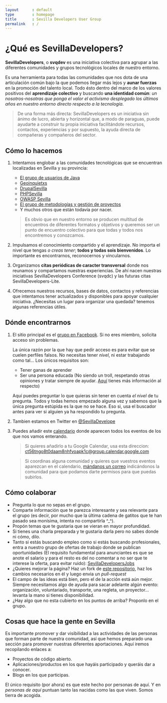 ```yaml
---
layout      : default
type        : homepage
title       : Sevilla Developers User Group
permalink   : /
---
```


# ¿Qué es SevillaDevelopers?

**SevillaDevelopers**, o **svqdev** es una iniciativa colectiva para agrupar a las diferentes comunidades y grupos tecnológicos locales de nuestro entorno.

Es una herramienta para todas las comunidades que nos dota de una articulación común bajo la que podemos llegar más lejos y **aunar fuerzas** en la promoción del talento local. Todo ésto dentro del marco de los valores positivos del **aprendizaje colectivo** y buscando **una identidad común**: *un nosotros-nosotras que ponga el valor el activismo desplegado los últimos años en nuestro entorno directo respecto a la tecnología*.

> De una forma más directa: SevillaDevelopers es un iniciativa sin ánimo de lucro, abierta y horizontal que, a modo de paraguas, puede ayudarte a construir tu propia iniciativa facilitándote recursos, contactos, experiencias y por supuesto, la ayuda directa de compañeras y compañeros del sector.

## Cómo lo hacemos

1. Intentamos englobar a las comunidades tecnológicas que se encuentran localizadas en Sevilla y su provincia:

    * [El grupo de usuarios de Java](https://www.meetup.com/es/SVQJUG/)
    * [Geoinquietxs](http://geoinquietos.org/grupos/sevilla/)
    * [DrupalSevilla](https://groups.drupal.org/sevilla)
    * [PHPSevilla](https://www.meetup.com/es/PHP-Sevilla/)
    * [OWASP Sevilla](https://www.owasp.org/index.php/Sevilla)
    * [El grupo de metodologías y gestión de proyectos](https://www.meetup.com/es-ES/gesprosev/)
    * Y muchos otros que están todavía por nacer.

    > Es obvio que en nuestro entorno se producen multitud de encuentros de diferentes formatos y objetivos y queremos ser un punto de encuentro colectivo para que todas y todos nos encontremos y conozcamos.

1. Impulsamos el conocimiento compartido y el aprendizaje. No importa el nivel que tengas *o creas tener*; **todos y todas sois bienvenidos**. Lo importante es encontrarnos, reconocernos y vincularnos.

1. Organizamos **citas periódicas de caracter transversal** donde nos reunamos y compartamos nuestras experiencias. De ahí nacen nuestras iniciativas SevillaDevelopers Conference (svqdc) y las futuras citas SevillaDevelopers-Lite.

1. Ofrecemos nuestros recursos, bases de datos, contactos y referencias que intentamos tener actualizados y disponibles para apoyar cualquier iniciativa. ¿Necesitas un lugar para organizar una quedada? tenemos algunas referencias útiles.

## Dónde encontrarnos

1. El sitio principal es el [grupo en Facebook](https://www.facebook.com/groups/sevilladevelopers/). Si no eres miembro, solicita acceso sin problemas.

    La única razón por la que hay que pedir acceso es para evitar que se cuelen perfiles falsos. No necesitas tener *nivel*, ni estar trabajando como tal... Los únicos requisitos son:
    * Tener ganas de aprender
    * Ser una persona educada (No siendo un troll, respetando otras opiniones y tratar siempre de ayudar. [Aquí](http://berlincodeofconduct.org/es/) tienes más información al respecto)

    Aquí puedes preguntar lo que quieras sin tener en cuenta *el nivel* de tu pregunta. Todos y todas hemos empezado alguna vez y sabemos que la única pregunta estúpida es la que no se hace. Eso si, usa el buscador antes para ver si alguien ya ha respondido tu pregunta.

1. Tambien estamos en Twitter en [@SevillaDevelope](https://twitter.com/SevillaDevelope)

1. Puedes añadir este [calendario](https://calendar.google.com/calendar/embed?src=ct56tngo8t0daam8nhfvoapk1c@group.calendar.google.com&ctz=Europe/Madrid) donde aparecen todos los eventos de los que nos vamos enterando.
    > Si quieres añadirlo a tu Google Calendar, usa esta direccion: ct56tngo8t0daam8nhfvoapk1c@group.calendar.google.com

    > Si coordinas alguna comunidad y quieres que vuestros eventos aparezcan en el calendario, [mándanos un correo](mailto://contacto@sevilladevelopers.com) indicándonos la comunidad para que podamos darte permisos para que puedas subirlos.

## Cómo colaborar

* Pregunta lo que no sepas en el grupo.
* Comparte información que te parezca interesante y sea relevante para el grupo (es decir, por mucho que la última cadena de gatitos que te han pasado sea monísima, intenta no compartirla ^_^).
* Propón temas que te gustaria que se vieran en mayor profundidad.
* Si tienes una charla preparada y te gustaria darla pero no sabes donde ni cómo, dilo.
* Tanto si estás buscando empleo como si estás buscando profesionales, entra a nuestro grupo de ofertas de trabajo donde se publican oportunidades (El requisito fundamental para anunciantes es que se anote el salario y para el resto es del no comentar a no ser que te interese la oferta, para evitar ruido): [SevillaDevelopersJobs](https://www.facebook.com/groups/SevillaDevelopersJobs/)
* ¿Quieres mejorar la página? Haz un fork de [este repositorio](https://github.com/SevillaDevelopers/sevilladevelopers.github.io), haz los cambios necesarios en él y luego envia un *pull-request*
* El campo de las ideas está bien, pero el de la acción está aún mejor. Siempre necesitamos algo de ayuda para sacar adelante algún evento: organización, voluntariado, transporte, una regleta, un proyector... levanta la mano si tienes disponibilidad.
* ¿Hay algo que no esta cubierto en los puntos de arriba? Proponlo en el grupo.

## Cosas que hace la gente en Sevilla

Es importante promover y dar visibilidad a las actividades de las personas que forman parte de nuestra comunidad, así que hemos preparado una sección para promover nuestras diferentes aportaciones. Aquí iremos recopilando enlaces a:

* Proyectos de código abierto.
* Aplicaciones/productos en los que hayáis participado y queráis dar a conocer.
* Blogs en los que participas.

El único requisito (por ahora) es que este hecho por personas de aquí. Y en *personas de aquí* puntuan tanto las nacidas como las que viven. Somos tierra de acogida.

